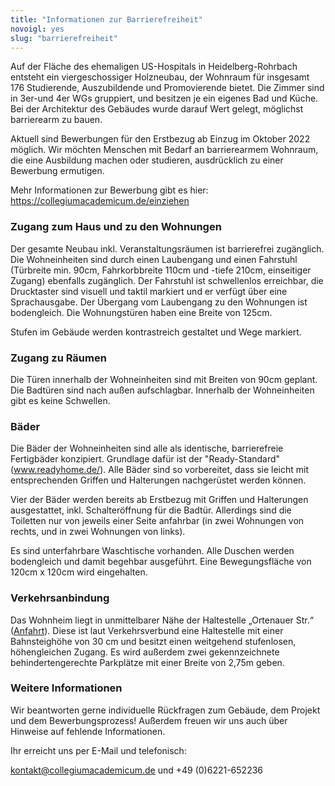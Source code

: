 ```yaml
---
title: "Informationen zur Barrierefreiheit"
novoigl: yes
slug: "barrierefreiheit"
---
```


Auf der Fläche des ehemaligen US-Hospitals in Heidelberg-Rohrbach entsteht ein viergeschossiger Holzneubau, der Wohnraum für insgesamt 176 Studierende, Auszubildende und Promovierende bietet. Die Zimmer sind in 3er-und 4er WGs gruppiert, und besitzen je ein eigenes Bad und Küche. Bei der Architektur des Gebäudes wurde darauf Wert gelegt, möglichst barrierearm zu bauen.

Aktuell sind Bewerbungen für den Erstbezug ab Einzug im Oktober 2022 möglich. Wir möchten Menschen mit Bedarf an barrierearmem Wohnraum, die eine Ausbildung machen oder studieren, ausdrücklich zu einer Bewerbung ermutigen.

Mehr Informationen zur Bewerbung gibt es hier: https://collegiumacademicum.de/einziehen

### Zugang zum Haus und zu den Wohnungen

Der gesamte Neubau inkl. Veranstaltungsräumen ist barrierefrei zugänglich. Die Wohneinheiten sind durch einen Laubengang und einen Fahrstuhl (Türbreite min. 90cm, Fahrkorbbreite 110cm und -tiefe 210cm, einseitiger Zugang) ebenfalls zugänglich. Der Fahrstuhl ist schwellenlos erreichbar, die Drucktaster sind visuell und taktil markiert und er verfügt über eine Sprachausgabe. Der Übergang vom Laubengang zu den Wohnungen ist bodengleich. Die Wohnungstüren haben eine Breite von 125cm.

Stufen im Gebäude werden kontrastreich gestaltet und Wege markiert.

### Zugang zu Räumen

Die Türen innerhalb der Wohneinheiten sind mit Breiten von 90cm geplant. Die Badtüren sind nach außen aufschlagbar. Innerhalb der Wohneinheiten gibt es keine Schwellen.

### Bäder

Die Bäder der Wohneinheiten sind alle als identische, barrierefreie Fertigbäder konzipiert. Grundlage dafür ist der "Ready-Standard"(www.readyhome.de/). Alle Bäder sind so vorbereitet, dass sie leicht mit entsprechenden Griffen und Halterungen nachgerüstet werden können.

Vier  der  Bäder  werden bereits ab  Erstbezug mit  Griffen  und  Halterungen ausgestattet,  inkl. Schalteröffnung für die Badtür. Allerdings sind die Toiletten nur von jeweils einer Seite anfahrbar (in zwei Wohnungen von rechts, und in zwei Wohnungen von links).

Es sind unterfahrbare Waschtische vorhanden. Alle Duschen werden bodengleich und damit begehbar ausgeführt. Eine Bewegungsfläche von 120cm x 120cm wird eingehalten.

### Verkehrsanbindung

Das Wohnheim liegt in unmittelbarer Nähe der Haltestelle „Ortenauer Str.“ ([Anfahrt](/anfahrt)). Diese ist laut Verkehrsverbund eine Haltestelle mit einer Bahnsteighöhe von 30 cm und besitzt einen weitgehend stufenlosen, höhengleichen Zugang. Es wird außerdem zwei gekennzeichnete behindertengerechte Parkplätze mit einer Breite von 2,75m geben.

### Weitere Informationen

Wir beantworten gerne individuelle Rückfragen zum Gebäude, dem  Projekt und dem Bewerbungsprozess! Außerdem freuen wir uns auch über Hinweise auf fehlende Informationen.

Ihr erreicht uns per E-Mail und telefonisch:

kontakt@collegiumacademicum.de und +49 (0)6221-652236
